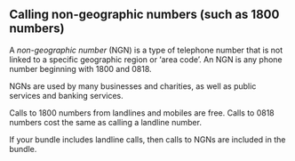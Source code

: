 ##  Calling non-geographic numbers (such as 1800 numbers)

A _non-geographic number_ (NGN) is a type of telephone number that is not
linked to a specific geographic region or ‘area code’. An NGN is any phone
number beginning with 1800 and 0818.

NGNs are used by many businesses and charities, as well as public services and
banking services.

Calls to 1800 numbers from landlines and mobiles are free. Calls to 0818
numbers cost the same as calling a landline number.

If your bundle includes landline calls, then calls to NGNs are included in the
bundle.

